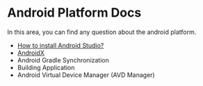 # Android Platform Docs
In this area, you can find any question about the android platform.

- [How to install Android Studio?](AndroidStudio.md)
- [AndroidX](/React-Native/HowToArticles/Androidx.md)
- Android Gradle Synchronization
- Building Application
- Android Virtual Device Manager (AVD Manager)
